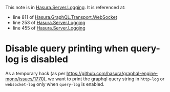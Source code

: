 This note is in [Hasura.Server.Logging](https://github.com/hasura/graphql-engine/blob/master/server/src-lib/Hasura/Server/Logging.hs#L260).
It is referenced at:
  - line 811 of [Hasura.GraphQL.Transport.WebSocket](https://github.com/hasura/graphql-engine/blob/master/server/src-lib/Hasura/GraphQL/Transport/WebSocket.hs#L811)
  - line 253 of [Hasura.Server.Logging](https://github.com/hasura/graphql-engine/blob/master/server/src-lib/Hasura/Server/Logging.hs#L253)
  - line 455 of [Hasura.Server.Logging](https://github.com/hasura/graphql-engine/blob/master/server/src-lib/Hasura/Server/Logging.hs#L455)

# Disable query printing when query-log is disabled

As a temporary hack (as per https://github.com/hasura/graphql-engine-mono/issues/1770),
we want to print the graphql query string in `http-log` or `websocket-log` only
when `query-log` is enabled.


